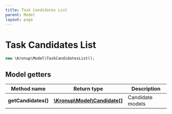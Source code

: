 ```yaml
---
title: Task Candidates List
parent: Model
layout: page
---
```


# Task Candidates List

```php
new \Kronup\Model\TaskCandidatesList();
```

## Model getters

Method name | Return type | Description
------------ | ------------- | -------------
**getCandidates()** | [**\Kronup\Model\Candidate[]**](../Candidate) | Candidate models

